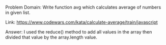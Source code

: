 Problem Domain: Write function avg which calculates average of numbers in given list.

Link: https://www.codewars.com/kata/calculate-average/train/javascript

Answer: I used the reduce() method to add all values in the array then divided that value by the array.length value.